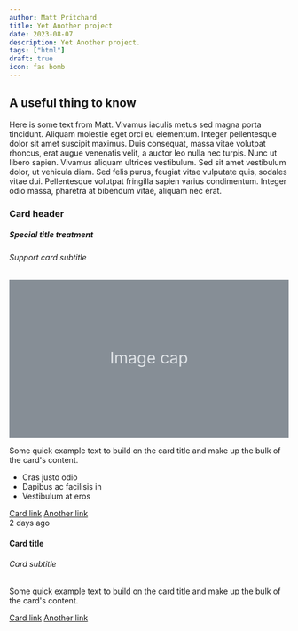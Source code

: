 ```yaml
---
author: Matt Pritchard
title: Yet Another project
date: 2023-08-07
description: Yet Another project.
tags: ["html"]
draft: true
icon: fas bomb
---
```


## A useful thing to know

Here is some text from Matt. Vivamus iaculis metus sed magna porta tincidunt. Aliquam molestie eget orci eu elementum. Integer pellentesque dolor sit amet suscipit maximus. Duis consequat, massa vitae volutpat rhoncus, erat augue venenatis velit, a auctor leo nulla nec turpis. Nunc ut libero sapien. Vivamus aliquam ultrices vestibulum. Sed sit amet vestibulum dolor, ut vehicula diam. Sed felis purus, feugiat vitae vulputate quis, sodales vitae dui. Pellentesque volutpat fringilla sapien varius condimentum. Integer odio massa, pharetra at bibendum vitae, aliquam nec erat.

<div class="card mb-3">
  <h3 class="card-header">Card header</h3>
  <div class="card-body">
    <h5 class="card-title">Special title treatment</h5>
    <h6 class="card-subtitle text-muted">Support card subtitle</h6>
  </div>
  <svg xmlns="http://www.w3.org/2000/svg" class="d-block user-select-none" width="100%" height="200" aria-label="Placeholder: Image cap" focusable="false" role="img" preserveAspectRatio="xMidYMid slice" viewBox="0 0 318 180" style="font-size:1.125rem;text-anchor:middle">
    <rect width="100%" height="100%" fill="#868e96"></rect>
    <text x="50%" y="50%" fill="#dee2e6" dy=".3em">Image cap</text>
  </svg>
  <div class="card-body">
    <p class="card-text">Some quick example text to build on the card title and make up the bulk of the card's content.</p>
  </div>
  <ul class="list-group list-group-flush">
    <li class="list-group-item">Cras justo odio</li>
    <li class="list-group-item">Dapibus ac facilisis in</li>
    <li class="list-group-item">Vestibulum at eros</li>
  </ul>
  <div class="card-body">
    <a href="#" class="card-link">Card link</a>
    <a href="#" class="card-link">Another link</a>
  </div>
  <div class="card-footer text-muted">
    2 days ago
  </div>
</div>
<div class="card">
  <div class="card-body">
    <h4 class="card-title">Card title</h4>
    <h6 class="card-subtitle mb-2 text-muted">Card subtitle</h6>
    <p class="card-text">Some quick example text to build on the card title and make up the bulk of the card's content.</p>
    <a href="#" class="card-link">Card link</a>
    <a href="#" class="card-link">Another link</a>
  </div>
</div>
